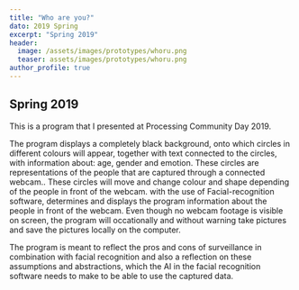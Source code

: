 ```yaml
---
title: "Who are you?"
dato: 2019 Spring
excerpt: "Spring 2019"
header:
  image: /assets/images/prototypes/whoru.png
  teaser: assets/images/prototypes/whoru.png
author_profile: true
---
```


## Spring 2019

This is a program that I presented at Processing Community Day 2019.

The program displays a completely black background, onto which circles in different colours will appear, together with text connected to the circles, with information about: age, gender and emotion. These circles are representations of the people that are captured through a connected webcam.. These circles will move and change colour and shape depending of the people in front of the webcam. with the use of Facial-recognition software, determines and displays the program information about the people in front of the webcam. Even though no webcam footage is visible on screen, the program will occationally and without warning take pictures and save the pictures locally on the computer.

The program is meant to reflect the pros and cons of surveillance in combination with facial recognition and also a reflection on these assumptions and abstractions, which the AI in the facial recognition software needs to make to be able to use the captured data.
